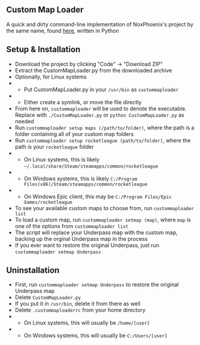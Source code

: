 Custom Map Loader
-----------

A quick and dirty command-line implementation of NoxPhoenix's project by the same name, found [here](https://github.com/NoxPhoenix/custom-map-loader/), written in Python

Setup & Installation
-----------
* Download the project by clicking "Code" -> "Download ZIP"
* Extract the CustomMapLoader.py from the downloaded archive
* Optionally, for Linux systems
* * Put CustomMapLoader.py in your `/usr/bin` as `custommaploader`
* * Either create a symlink, or move the file directly
* From here on, `custommaploader` will be used to denote the executable. Replace with `./CustomMapLoader.py` or `python CustomMapLoader.py` as needed
* Run `custommaploader setup maps (/path/to/folder)`, where the path is a folder containing all of your custom map folders
* Run `custommaploader setup rocketleague (path/to/folder)`, where the path is your `rocketleague` folder
* * On Linux systems, this is likely `~/.local/share/Steam/steamapps/common/rocketleague`
* * On Windows systems, this is likely `C:/Program Files(x86)/Steam/steamapps/common/rocketleague`
* * On Windows Epic client, this may be `C:/Program Files/Epic Games/rocketleague`
* To see your available custom maps to choose from, run `custommaploader list`
* To load a custom map, run `custommaploader setmap (map)`, where `map` is one of the options from `custommaploader list`
* The script will replace your Underpass map with the custom map, backing up the orginal Underpass map in the process
* If you ever want to restore the original Underpass, just run `custommaploader setmap Underpass`

Uninstallation
-----------
* First, run `custommaploader setmap Underpass` to restore the original Underpass map
* Delete `CustomMapLoader.py`
* If you put it in `/usr/bin`, delete it from there as well
* Delete `.custommaploaderrc` from your home directory
* * On Linux systems, this will usually be `/home/[user]`
* * On Windows systems, this will usually be `C:/Users/[user]`